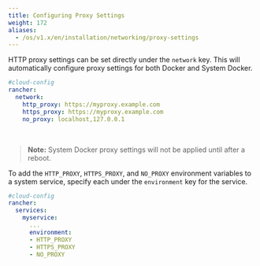 ```yaml
---
title: Configuring Proxy Settings
weight: 172
aliases:
  - /os/v1.x/en/installation/networking/proxy-settings
---
```


HTTP proxy settings can be set directly under the `network` key. This will automatically configure proxy settings for both Docker and System Docker.

```yaml
#cloud-config
rancher:
  network:
    http_proxy: https://myproxy.example.com
    https_proxy: https://myproxy.example.com
    no_proxy: localhost,127.0.0.1
```

<br>

> **Note:** System Docker proxy settings will not be applied until after a reboot.

To add the `HTTP_PROXY`, `HTTPS_PROXY`, and `NO_PROXY` environment variables to a system service, specify each under the `environment` key for the service.

```yaml
#cloud-config
rancher:
  services:
    myservice:
      ...
      environment:
      - HTTP_PROXY
      - HTTPS_PROXY
      - NO_PROXY
```
